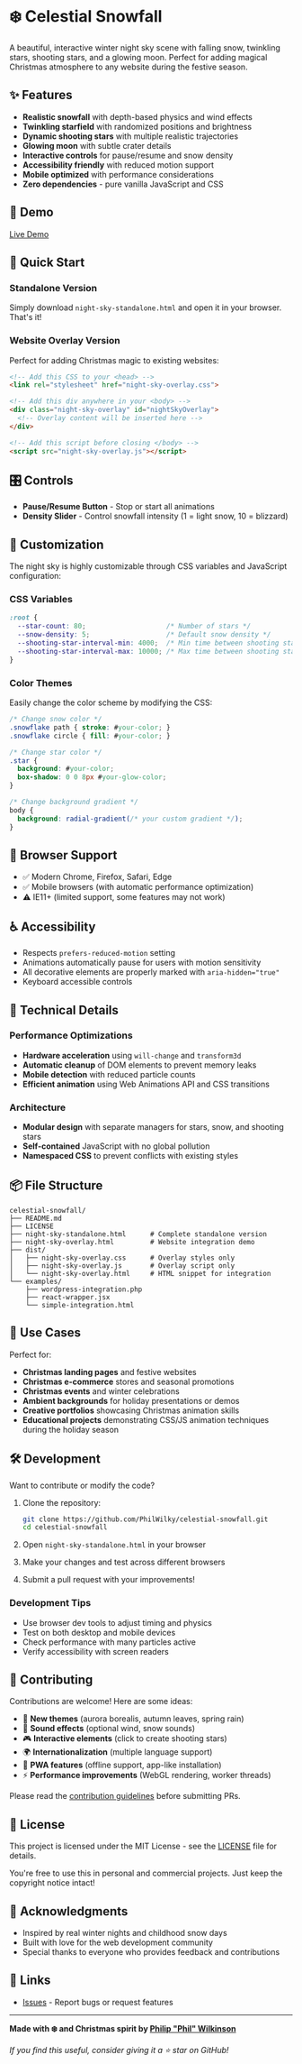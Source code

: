 # ❄️ Celestial Snowfall

A beautiful, interactive winter night sky scene with falling snow, twinkling stars, shooting stars, and a glowing moon. Perfect for adding magical Christmas atmosphere to any website during the festive season.

## ✨ Features

- **Realistic snowfall** with depth-based physics and wind effects
- **Twinkling starfield** with randomized positions and brightness
- **Dynamic shooting stars** with multiple realistic trajectories
- **Glowing moon** with subtle crater details
- **Interactive controls** for pause/resume and snow density
- **Accessibility friendly** with reduced motion support
- **Mobile optimized** with performance considerations
- **Zero dependencies** - pure vanilla JavaScript and CSS

## 🎥 Demo

[Live Demo](https://philwilky.github.io/celestial-snowfall/)

## 🚀 Quick Start

### Standalone Version
Simply download `night-sky-standalone.html` and open it in your browser. That's it! 

### Website Overlay Version
Perfect for adding Christmas magic to existing websites:

```html
<!-- Add this CSS to your <head> -->
<link rel="stylesheet" href="night-sky-overlay.css">

<!-- Add this div anywhere in your <body> -->
<div class="night-sky-overlay" id="nightSkyOverlay">
  <!-- Overlay content will be inserted here -->
</div>

<!-- Add this script before closing </body> -->
<script src="night-sky-overlay.js"></script>
```

## 🎛️ Controls

- **Pause/Resume Button** - Stop or start all animations
- **Density Slider** - Control snowfall intensity (1 = light snow, 10 = blizzard)

## 🎨 Customization

The night sky is highly customizable through CSS variables and JavaScript configuration:

### CSS Variables
```css
:root {
  --star-count: 80;                    /* Number of stars */
  --snow-density: 5;                   /* Default snow density */
  --shooting-star-interval-min: 4000;  /* Min time between shooting stars (ms) */
  --shooting-star-interval-max: 10000; /* Max time between shooting stars (ms) */
}
```

### Color Themes
Easily change the color scheme by modifying the CSS:
```css
/* Change snow color */
.snowflake path { stroke: #your-color; }
.snowflake circle { fill: #your-color; }

/* Change star color */
.star { 
  background: #your-color;
  box-shadow: 0 0 8px #your-glow-color;
}

/* Change background gradient */
body {
  background: radial-gradient(/* your custom gradient */);
}
```

## 📱 Browser Support

- ✅ Modern Chrome, Firefox, Safari, Edge
- ✅ Mobile browsers (with automatic performance optimization)
- ⚠️ IE11+ (limited support, some features may not work)

## ♿ Accessibility

- Respects `prefers-reduced-motion` setting
- Animations automatically pause for users with motion sensitivity
- All decorative elements are properly marked with `aria-hidden="true"`
- Keyboard accessible controls

## 🔧 Technical Details

### Performance Optimizations
- **Hardware acceleration** using `will-change` and `transform3d`
- **Automatic cleanup** of DOM elements to prevent memory leaks  
- **Mobile detection** with reduced particle counts
- **Efficient animation** using Web Animations API and CSS transitions

### Architecture
- **Modular design** with separate managers for stars, snow, and shooting stars
- **Self-contained** JavaScript with no global pollution
- **Namespaced CSS** to prevent conflicts with existing styles

## 📦 File Structure

```
celestial-snowfall/
├── README.md
├── LICENSE
├── night-sky-standalone.html      # Complete standalone version
├── night-sky-overlay.html         # Website integration demo
├── dist/
│   ├── night-sky-overlay.css      # Overlay styles only
│   ├── night-sky-overlay.js       # Overlay script only
│   └── night-sky-overlay.html     # HTML snippet for integration
└── examples/
    ├── wordpress-integration.php
    ├── react-wrapper.jsx
    └── simple-integration.html
```

## 🎄 Use Cases

Perfect for:
- **Christmas landing pages** and festive websites
- **Christmas e-commerce** stores and seasonal promotions  
- **Christmas events** and winter celebrations
- **Ambient backgrounds** for holiday presentations or demos
- **Creative portfolios** showcasing Christmas animation skills
- **Educational projects** demonstrating CSS/JS animation techniques during the holiday season

## 🛠️ Development

Want to contribute or modify the code?

1. Clone the repository:
   ```bash
   git clone https://github.com/PhilWilky/celestial-snowfall.git
   cd celestial-snowfall
   ```

2. Open `night-sky-standalone.html` in your browser

3. Make your changes and test across different browsers

4. Submit a pull request with your improvements!

### Development Tips
- Use browser dev tools to adjust timing and physics
- Test on both desktop and mobile devices
- Check performance with many particles active
- Verify accessibility with screen readers

## 🤝 Contributing

Contributions are welcome! Here are some ideas:

- 🌈 **New themes** (aurora borealis, autumn leaves, spring rain)
- 🎵 **Sound effects** (optional wind, snow sounds)
- 🎮 **Interactive elements** (click to create shooting stars)
- 🌍 **Internationalization** (multiple language support)
- 📱 **PWA features** (offline support, app-like installation)
- ⚡ **Performance improvements** (WebGL rendering, worker threads)

Please read the [contribution guidelines](CONTRIBUTING.md) before submitting PRs.

## 📄 License

This project is licensed under the MIT License - see the [LICENSE](LICENSE) file for details.

You're free to use this in personal and commercial projects. Just keep the copyright notice intact!

## 🙏 Acknowledgments

- Inspired by real winter nights and childhood snow days
- Built with love for the web development community
- Special thanks to everyone who provides feedback and contributions

## 🔗 Links

- [Issues](https://github.com/PhilWilky/celestial-snowfall/issues) - Report bugs or request features

---

**Made with ❄️ and Christmas spirit by [Philip "Phil" Wilkinson](https://github.com/PhilWilky)**

*If you find this useful, consider giving it a ⭐ star on GitHub!*
